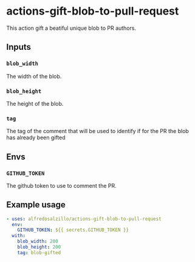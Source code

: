 # actions-gift-blob-to-pull-request

This action gift a beatiful unique blob to PR authors.

## Inputs

### `blob_width`

The width of the blob.

### `blob_height`

The height of the blob.

### `tag`

The tag of the comment that will be used to identify if for the PR the blob has already been gifted

## Envs

### `GITHUB_TOKEN`

The github token to use to comment the PR.

## Example usage

```yaml
- uses: alfredosalzillo/actions-gift-blob-to-pull-request
  env:
    GITHUB_TOKEN: ${{ secrets.GITHUB_TOKEN }}
  with:
    blob_width: 200
    blob_height: 200
    tag: blob-gifted
```
